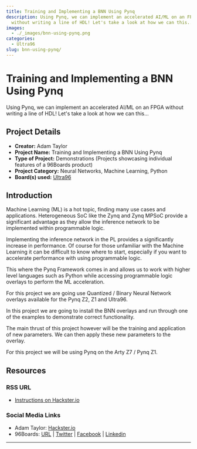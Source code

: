 ```yaml
---
title: Training and Implementing a BNN Using Pynq
description: Using Pynq, we can implement an accelerated AI/ML on an FPGA
  without writing a line of HDL! Let's take a look at how we can this...
images:
  - ./_images/bnn-using-pynq.png
categories:
  - Ultra96
slug: bnn-using-pynq/
---
```


# Training and Implementing a BNN Using Pynq

Using Pynq, we can implement an accelerated AI/ML on an FPGA without writing a line of HDL! Let's take a look at how we can this...

## Project Details

- **Creator:** Adam Taylor
- **Project Name:** Training and Implementing a BNN Using Pynq
- **Type of Project:** Demonstrations (Projects showcasing individual features of a 96Boards product)
- **Project Category:** Neural Networks, Machine Learning, Python
- **Board(s) used:** [Ultra96](/product/ultra96/)

## Introduction

Machine Learning (ML) is a hot topic, finding many use cases and applications. Heterogeneous SoC like the Zynq and Zynq MPSoC provide a significant advantage as they allow the inference network to be implemented within programmable logic.

Implementing the inference network in the PL provides a significantly increase in performance. Of course for those unfamiliar with the Machine Learning it can be difficult to know where to start, especially if you want to accelerate performance with using programmable logic.

This where the Pynq Framework comes in and allows us to work with higher level languages such as Python while accessing programmable logic overlays to perform the ML acceleration.

For this project we are going use Quantized / Binary Neural Network overlays available for the Pynq Z2, Z1 and Ultra96.

In this project we are going to install the BNN overlays and run through one of the examples to demonstrate correct functionality.

The main thrust of this project however will be the training and application of new parameters. We can then apply these new parameters to the overlay.

For this project we will be using Pynq on the Arty Z7 / Pynq Z1.

## Resources

### RSS URL

- [Instructions on Hackster.io](https://www.hackster.io/adam-taylor/training-implementing-a-bnn-using-pynq-1210b9)

### Social Media Links

- Adam Taylor: [Hackster.io](https://www.hackster.io/adam-taylor)
- 96Boards: [URL](https://www.96boards.org/) &#124; [Twitter](https://twitter.com/96boards) &#124; [Facebook](https://www.facebook.com/96Boards) &#124; [Linkedin](https://www.linkedin.com/company/{{site.linkedin_username}}/)

---
